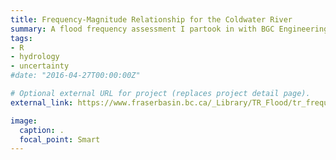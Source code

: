 ```yaml
---
title: Frequency-Magnitude Relationship for the Coldwater River
summary: A flood frequency assessment I partook in with BGC Engineering, for a mixed regime river under climate change. 
tags:
- R
- hydrology
- uncertainty
#date: "2016-04-27T00:00:00Z"

# Optional external URL for project (replaces project detail page).
external_link: https://www.fraserbasin.bc.ca/_Library/TR_Flood/tr_frequency-magnitude-coldwater_draft_may_2022_web.pdf

image:
  caption: .
  focal_point: Smart
---
```

